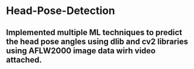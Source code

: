 # Head-Pose-Detection

## Implemented multiple ML techniques to predict the head pose angles using dlib and cv2 libraries using AFLW2000 image data wirh video attached.
